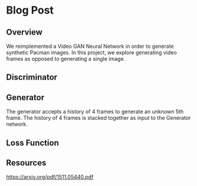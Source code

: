 # Blog Post

## Overview
We reimplemented a Video GAN Neural Network in order to generate synthetic Pacman images. In this project, we explore generating video frames as opposed to generating a single image.

## Discriminator

## Generator
The generator accepts a history of 4 frames to generate an unknown 5th frame. The history of 4 frames is stacked together as input to the Generator network.

## Loss Function

## Resources
https://arxiv.org/pdf/1511.05440.pdf
